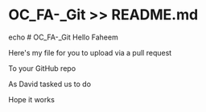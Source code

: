 # OC_FA-_Git >> README.md
echo # OC_FA-_Git
Hello Faheem

Here's my file for you to upload via a pull request

To your GitHub repo

As David tasked us to do

Hope it works
